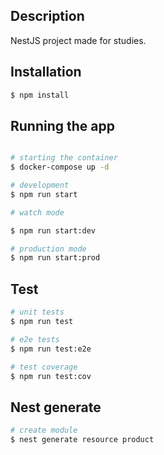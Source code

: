 ## Description

NestJS project made for studies.

## Installation

```bash
$ npm install
```

## Running the app

```bash

# starting the container
$ docker-compose up -d

# development
$ npm run start

# watch mode

$ npm run start:dev

# production mode
$ npm run start:prod
```

## Test

```bash
# unit tests
$ npm run test

# e2e tests
$ npm run test:e2e

# test coverage
$ npm run test:cov
```


## Nest generate

```bash
# create module
$ nest generate resource product
```